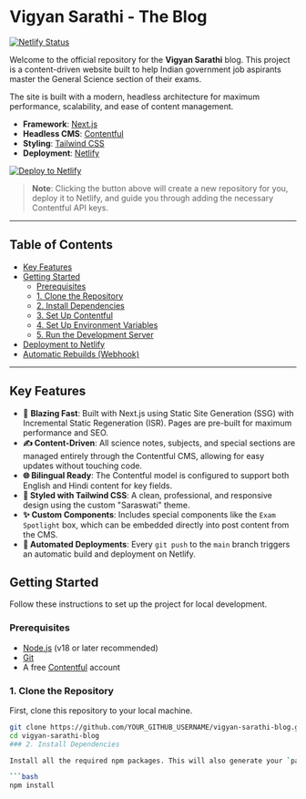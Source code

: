 # Vigyan Sarathi - The Blog

[![Netlify Status](https://api.netlify.com/api/v1/badges/YOUR_NETLIFY_BADGE_ID/deploy-status)](https://app.netlify.com/sites/YOUR_NETLIFY_SITE_NAME/deploys)

Welcome to the official repository for the **Vigyan Sarathi** blog. This project is a content-driven website built to help Indian government job aspirants master the General Science section of their exams.

The site is built with a modern, headless architecture for maximum performance, scalability, and ease of content management.

*   **Framework**: [Next.js](https://nextjs.org/)
*   **Headless CMS**: [Contentful](https://www.contentful.com/)
*   **Styling**: [Tailwind CSS](https://tailwindcss.com/)
*   **Deployment**: [Netlify](https://www.netlify.com/)

[![Deploy to Netlify](https://www.netlify.com/img/deploy/button.svg)](https://app.netlify.com/start/deploy?repository=https://github.com/YOUR_GITHUB_USERNAME/vigyan-sarathi-blog)

> **Note**: Clicking the button above will create a new repository for you, deploy it to Netlify, and guide you through adding the necessary Contentful API keys.

---

## Table of Contents

- [Key Features](#key-features)
- [Getting Started](#getting-started)
  - [Prerequisites](#prerequisites)
  - [1. Clone the Repository](#1-clone-the-repository)
  - [2. Install Dependencies](#2-install-dependencies)
  - [3. Set Up Contentful](#3-set-up-contentful)
  - [4. Set Up Environment Variables](#4-set-up-environment-variables)
  - [5. Run the Development Server](#5-run-the-development-server)
- [Deployment to Netlify](#deployment-to-netlify)
- [Automatic Rebuilds (Webhook)](#automatic-rebuilds-webhook)

---

## Key Features

*   🚀 **Blazing Fast**: Built with Next.js using Static Site Generation (SSG) with Incremental Static Regeneration (ISR). Pages are pre-built for maximum performance and SEO.
*   **✍️ Content-Driven**: All science notes, subjects, and special sections are managed entirely through the Contentful CMS, allowing for easy updates without touching code.
*   **🌐 Bilingual Ready**: The Contentful model is configured to support both English and Hindi content for key fields.
*   **🎨 Styled with Tailwind CSS**: A clean, professional, and responsive design using the custom "Saraswati" theme.
*   **✨ Custom Components**: Includes special components like the `Exam Spotlight` box, which can be embedded directly into post content from the CMS.
*   **🤖 Automated Deployments**: Every `git push` to the `main` branch triggers an automatic build and deployment on Netlify.

## Getting Started

Follow these instructions to set up the project for local development.

### Prerequisites

*   [Node.js](https://nodejs.org/) (v18 or later recommended)
*   [Git](https://git-scm.com/)
*   A free [Contentful](https://www.contentful.com/get-started/) account

### 1. Clone the Repository

First, clone this repository to your local machine.

```bash
git clone https://github.com/YOUR_GITHUB_USERNAME/vigyan-sarathi-blog.git
cd vigyan-sarathi-blog
### 2. Install Dependencies

Install all the required npm packages. This will also generate your `package-lock.json` file.

```bash
npm install
